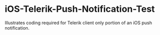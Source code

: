 iOS-Telerik-Push-Notification-Test
==================================

Illustrates coding required for Telerik client only portion of an iOS push notification.
